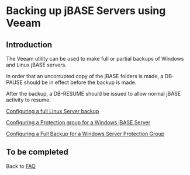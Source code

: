 # Backing up jBASE Servers using Veeam

## Introduction

The Veeam utility can be used to make full or partial backups of Windows and Linux jBASE servers.

In order that an uncorrupted copy of the jBASE folders is made, a DB-PAUSE should be in effect before the backup is made.

After the backup, a DB-RESUME should be issued to allow normal jBASE activity to resume.

[Configuring a full Linux Server backup](./linux-full-backup/README.md)  

[Configuring a Protection group for a Windows jBASE Server](./windows-protection-group/README.md)

[Configuring a Full Backup for a Windows Server Protection Group](./windows-full-backup/README.md)

## To be completed

Back to [FAQ](./../README.md)
